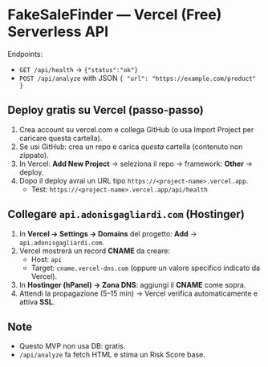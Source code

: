 
# FakeSaleFinder — Vercel (Free) Serverless API

Endpoints:
- `GET /api/health` → `{"status":"ok"}`
- `POST /api/analyze` with JSON `{ "url": "https://example.com/product" }`

## Deploy gratis su Vercel (passo-passo)
1) Crea account su vercel.com e collega GitHub (o usa Import Project per caricare questa cartella).
2) Se usi GitHub: crea un repo e carica *questa* cartella (contenuto non zippato).
3) In Vercel: **Add New Project** → seleziona il repo → framework: **Other** → deploy.
4) Dopo il deploy avrai un URL tipo `https://<project-name>.vercel.app`.
   - Test: `https://<project-name>.vercel.app/api/health`

## Collegare `api.adonisgagliardi.com` (Hostinger)
1) In **Vercel → Settings → Domains** del progetto: **Add** → `api.adonisgagliardi.com`.
2) Vercel mostrerà un record **CNAME** da creare:
   - Host: `api`
   - Target: `cname.vercel-dns.com` (oppure un valore specifico indicato da Vercel).
3) In **Hostinger (hPanel) → Zona DNS**: aggiungi il **CNAME** come sopra.
4) Attendi la propagazione (5–15 min) → Vercel verifica automaticamente e attiva **SSL**.

## Note
- Questo MVP non usa DB: gratis.
- `/api/analyze` fa fetch HTML e stima un Risk Score base.
